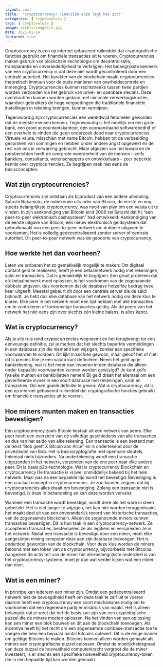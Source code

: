```yaml
---
layout: post
title:  "Cryptocurrency? Financiën enzo legt het uit!"
categories: [ cryptovaluta ]
tags: [ Cryptovaluta ]
image: assets/images/4.jpg
date: 2021-02-14
featured: true
---
```


Cryptocurrency is een op internet gebaseerd ruilmiddel dat cryptografische functies gebruikt om financiële transacties uit te voeren. Cryptocurrencies maken gebruik van blockchain-technologie om decentralisatie, transparantie en onveranderlijkheid te verkrijgen. Het belangrijkste kenmerk van een cryptocurrency is dat deze niet wordt gecontroleerd door een centrale autoriteit. Het karakter van de blockchain maakt cryptocurrencies theoretisch immuun voor de oude manieren van overheidscontrole en inmenging. Cryptocurrencies kunnen rechtstreeks tussen twee partijen worden verzonden via het gebruik van privé- en openbare sleutels. Deze overdrachten kunnen worden gedaan met minimale verwerkingskosten, waardoor gebruikers de hoge vergoedingen die traditionele financiële instellingen in rekening brengen, kunnen vermijden.

Tegenwoordig zijn cryptocurrencies een wereldwijd fenomeen geworden dat de meeste mensen kennen. Tegenwoordig is het moeilijk om een grote bank, een groot accountantskantoor, een vooraanstaand softwarebedrijf of een overheid te vinden die geen onderzoek deed naar cryptocurrencies. Virtuele valuta, misschien met name Bitcoin, hebben tot de verbeelding gesproken van sommigen en hebben onder andere angst opgewekt en de rest van ons in verwarring gebracht. Maar afgezien van het lawaai en de persberichten heeft de overgrote meerderheid van de mensen – zelfs bankiers, consultants, wetenschappers en ontwikkelaars – zeer beperkte kennis over cryptocurrencies. Ze begrijpen vaak niet eens de basisconcepten.

## Wat zijn cryptocurrencies?
Cryptocurrencies zijn ontstaan als bijproduct van een andere uitvinding. Satoshi Nakamoto, de onbekende uitvinder van Bitcoin, de eerste en nog steeds belangrijkste cryptocurrency, was nooit van plan om een ​​valuta uit te vinden. In zijn aankondiging van Bitcoin eind 2008 zei Satoshi dat hij “een peer-to-peer elektronisch cashsysteem” had ontwikkeld. Aankondiging van de eerste uitgave van Bitcoin, een nieuw elektronisch geldsysteem dat gebruikmaakt van een peer-to-peer-netwerk om dubbele uitgaven te voorkomen. Het is volledig gedecentraliseerd zonder server of centrale autoriteit. Dit peer-to-peer netwerk was de geboorte van cryptocurrency.

## Hoe werkte het dan voorheen?
Laten we proberen het zo gemakkelijk mogelijk te maken: Om digitaal contant geld te realiseren, heeft je een betaalnetwerk nodig met rekeningen, saldi en transacties. Dat is gemakkelijk te begrijpen. Een groot probleem dat elk betaalnetwerk moet oplossen, is het voorkomen van de zogenaamde dubbele uitgaven, dus voorkomen dat de database hetzelfde bedrag twee keer uitgeeft. Meestal gebeurt dit door een centrale server die de saldi bijhoudt. Je hebt dus elke database van het netwerk nodig om deze klus te klaren. Elke peer in het netwerk moet een lijst hebben met alle transacties om te controleren of toekomstige transacties geldig. Als de peers van het netwerk het niet eens zijn over slechts één kleine balans, is alles kapot.

## Wat is cryptocurrency?
Als je alle ruis rond cryptocurrencies wegneemt en het terugbrengt tot een eenvoudige definitie, zul je merken dat het slechts beperkte vermeldingen in een database zijn die niemand kan wijzigen, zonder aan specifieke voorwaarden te voldoen. Dit lijkt misschien gewoon, maar geloof het of niet: dit is precies hoe je een valuta kunt definiëren. Neem het geld op je bankrekening, wat is het meer dan invoeren in een database die alleen onder bepaalde voorwaarden kunnen worden gewijzigd? Je kunt zelfs fysieke munten en bankbiljetten nemen! Bij geld draait het allemaal om een ​​geverifieerde invoer in een soort database met rekeningen, saldi en transacties. Om een ​​goede definitie te geven: Wat is cryptocurrency, dit  is een op internet gebaseerd ruilmiddel dat cryptografische functies gebruikt om financiële transacties uit te voeren.

## Hoe miners munten maken en transacties bevestigen?
Een cryptocurrency zoals Bitcoin bestaat uit een netwerk van peers. Elke peer heeft een overzicht van de volledige geschiedenis van alle transacties en dus van het saldo van elke rekening. Een transactie is een bestand met de tekst “Bob geeft X Bitcoin aan Alice” en is ondertekend door de privésleutel van Bob. Het is basiscryptografie met openbare sleutels, helemaal niets bijzonders. Na ondertekening wordt een transactie uitgezonden in het netwerk, verzonden van de ene peer naar elke andere peer. Dit is basis p2p-technologie. Wat is cryptocurrency Blockchain en cryptocurrency De transactie is vrijwel onmiddellijk bekend bij het hele netwerk. Maar pas na een bepaalde tijd wordt het bevestigd. Bevestiging is een cruciaal concept in cryptocurrencies. Je zou kunnen zeggen dat bij cryptocurrencies alles draait om bevestiging. Zolang een transactie niet is bevestigd, is deze in behandeling en kan deze worden vervalst.

Wanneer een transactie wordt bevestigd, wordt deze als het ware in steen gebeiteld. Het is niet langer te wijzigen, het kan niet worden teruggedraaid, het maakt deel uit van een onveranderlijk record van historische transacties, van de zogenaamde blockchain. Alleen de zogenoemde miners kunnen transacties bevestigen. Dit is hun taak in een cryptocurrency-netwerk. Ze accepteren transacties, bestempelen ze als legitiem en verspreiden ze in het netwerk. Nadat een transactie is bevestigd door een miner, moet elke aangesloten mining computer deze aan zijn database toevoegen. Het is onderdeel geworden van de blockchain. Voor deze klus worden de miners beloond met een token van de cryptocurrency, bijvoorbeeld met Bitcoins. Aangezien de activiteit van de miner het allerbelangrijkste onderdeel is van het cryptocurrency-systeem, moet je dan wat verder kijken wat een miner dan doet.

## Wat is een miner?
In principe kan iedereen een miner zijn. Omdat een gedecentraliseerd netwerk niet de bevoegdheid heeft om deze taak te zelf uit te voeren daarom heeft een cryptocurrency een soort mechanisme nodig om te voorkomen dat een regerende partij er misbruik van maakt. Het is alleen belangrijk dat je weet dat het de basis kan zijn van een cryptologische puzzel die de miners moeten oplossen. Na het vinden van een oplossing kan een miner een blok bouwen en dit aan de blockchain toevoegen. Als incentive heeft hij het recht om een ​​zogenaamde coinbase-transactie toe te voegen die hem een ​​bepaald aantal Bitcoins oplevert. Dit is de enige manier om geldige Bitcoins te maken. Bitcoins kunnen alleen worden gemaakt als miners een cryptografische puzzel oplossen. Omdat de moeilijkheidsgraad van deze puzzel de hoeveelheid computerkracht vergroot die de miner investeert, is er slechts een specifieke hoeveelheid cryptocurrency-token die in een bepaalde tijd kan worden gemaakt.
